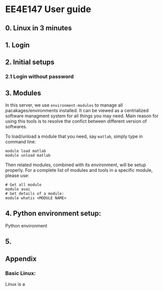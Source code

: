 # EE4E147 User guide

## 0. Linux in 3 minutes


## 1. Login 


## 2. Initial setups


### 2.1 Login without password

### 

## 3. Modules

In this server, we use `environment-modules` to manage all pacakages/environments installed. It can be viewed as a centrialized software managment system for all things you may need. Main reason for using this tools is to resolve the confict between different version of softwares. 

To load/unload a module that you need, say `matlab`, simply type in command line:

```shell
module load matlab
module unload matlab
```

Then related modules, combined with its environment, will be setup properly. For a complete list of modules and tools in a specific module, please use:

```shell
# Get all module
module avai
# Get details of a module:
module whatis <MODULE NAME>
```


## 4. Python environment setup:

Python environment


## 5. 





## Appendix

### Basic Linux:

Linux is  a 
